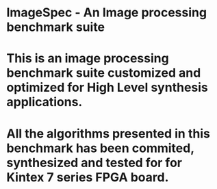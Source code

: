 # ImageSpec - An Image processing benchmark suite
# This is an image processing benchmark suite customized and optimized for High Level synthesis applications. 
# All the algorithms presented in this  benchmark has been commited, synthesized and tested for for Kintex 7 series FPGA board. 
